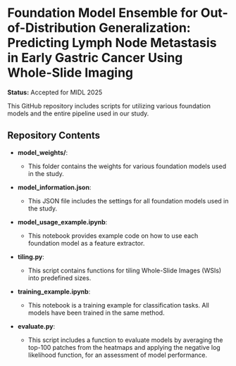 # Foundation Model Ensemble for Out-of-Distribution Generalization: Predicting Lymph Node Metastasis in Early Gastric Cancer Using Whole-Slide Imaging

**Status:** Accepted for MIDL 2025

This GitHub repository includes scripts for utilizing various foundation models and the entire pipeline used in our study. 
<br/>
  
## Repository Contents

- **model_weights/**: 
  - This folder contains the weights for various foundation models used in the study.

- **model_information.json**: 
  - This JSON file includes the settings for all foundation models used in the study.

- **model_usage_example.ipynb**: 
  - This notebook provides example code on how to use each foundation model as a feature extractor.
    
- **tiling.py**: 
  - This script contains functions for tiling Whole-Slide Images (WSIs) into predefined sizes.

- **training_example.ipynb**: 
  - This notebook is a training example for classification tasks. All models have been trained in the same method.
    
- **evaluate.py**: 
  - This script includes a function to evaluate models by averaging the top-100 patches from the heatmaps and applying the negative log likelihood function, for an assessment of model performance.
